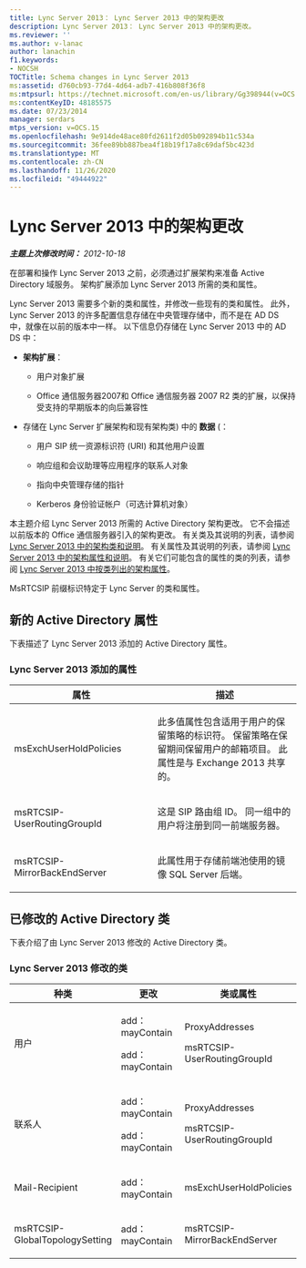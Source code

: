 ```yaml
---
title: Lync Server 2013： Lync Server 2013 中的架构更改
description: Lync Server 2013： Lync Server 2013 中的架构更改。
ms.reviewer: ''
ms.author: v-lanac
author: lanachin
f1.keywords:
- NOCSH
TOCTitle: Schema changes in Lync Server 2013
ms:assetid: d760cb93-77d4-4d64-adb7-416b808f36f8
ms:mtpsurl: https://technet.microsoft.com/en-us/library/Gg398944(v=OCS.15)
ms:contentKeyID: 48185575
ms.date: 07/23/2014
manager: serdars
mtps_version: v=OCS.15
ms.openlocfilehash: 9e914de48ace80fd2611f2d05b092894b11c534a
ms.sourcegitcommit: 36fee89bb887bea4f18b19f17a8c69daf5bc423d
ms.translationtype: MT
ms.contentlocale: zh-CN
ms.lasthandoff: 11/26/2020
ms.locfileid: "49444922"
---
```

# <a name="schema-changes-in-lync-server-2013"></a>Lync Server 2013 中的架构更改

<div data-xmlns="http://www.w3.org/1999/xhtml">

<div class="topic" data-xmlns="http://www.w3.org/1999/xhtml" data-msxsl="urn:schemas-microsoft-com:xslt" data-cs="https://msdn.microsoft.com/">

<div data-asp="https://msdn2.microsoft.com/asp">



</div>

<div id="mainSection">

<div id="mainBody">

<span> </span>

_**主题上次修改时间：** 2012-10-18_

在部署和操作 Lync Server 2013 之前，必须通过扩展架构来准备 Active Directory 域服务。 架构扩展添加 Lync Server 2013 所需的类和属性。

Lync Server 2013 需要多个新的类和属性，并修改一些现有的类和属性。 此外，Lync Server 2013 的许多配置信息存储在中央管理存储中，而不是在 AD DS 中，就像在以前的版本中一样。 以下信息仍存储在 Lync Server 2013 中的 AD DS 中：

  - **架构扩展**：
    
      - 用户对象扩展
    
      - Office 通信服务器2007和 Office 通信服务器 2007 R2 类的扩展，以保持受支持的早期版本的向后兼容性

<!-- end list -->

  - 存储在 Lync Server 扩展架构和现有架构类) 中的 **数据** (：
    
      - 用户 SIP 统一资源标识符 (URI) 和其他用户设置
    
      - 响应组和会议助理等应用程序的联系人对象
    
      - 指向中央管理存储的指针
    
      - Kerberos 身份验证帐户（可选计算机对象）

本主题介绍 Lync Server 2013 所需的 Active Directory 架构更改。 它不会描述以前版本的 Office 通信服务器引入的架构更改。 有关类及其说明的列表，请参阅 [Lync Server 2013 中的架构类和说明](lync-server-2013-schema-classes-and-descriptions.md)。 有关属性及其说明的列表，请参阅 [Lync Server 2013 中的架构属性和说明](lync-server-2013-schema-attributes-and-descriptions.md)。 有关它们可能包含的属性的类的列表，请参阅 [Lync Server 2013 中按类列出的架构属性](lync-server-2013-schema-attributes-by-class.md)。

MsRTCSIP 前缀标识特定于 Lync Server 的类和属性。

<div>

## <a name="new-active-directory-attributes"></a>新的 Active Directory 属性

下表描述了 Lync Server 2013 添加的 Active Directory 属性。

### <a name="attributes-added-by-lync-server-2013"></a>Lync Server 2013 添加的属性

<table>
<colgroup>
<col style="width: 50%" />
<col style="width: 50%" />
</colgroup>
<thead>
<tr class="header">
<th>属性</th>
<th>描述</th>
</tr>
</thead>
<tbody>
<tr class="odd">
<td><p>msExchUserHoldPolicies</p></td>
<td><p>此多值属性包含适用于用户的保留策略的标识符。 保留策略在保留期间保留用户的邮箱项目。 此属性是与 Exchange 2013 共享的。</p></td>
</tr>
<tr class="even">
<td><p>msRTCSIP-UserRoutingGroupId</p></td>
<td><p>这是 SIP 路由组 ID。 同一组中的用户将注册到同一前端服务器。</p></td>
</tr>
<tr class="odd">
<td><p>msRTCSIP-MirrorBackEndServer</p></td>
<td><p>此属性用于存储前端池使用的镜像 SQL Server 后端。</p></td>
</tr>
</tbody>
</table>


</div>

<div>

## <a name="modified-active-directory-classes"></a>已修改的 Active Directory 类

下表介绍了由 Lync Server 2013 修改的 Active Directory 类。

### <a name="classes-modified-by-lync-server-2013"></a>Lync Server 2013 修改的类

<table>
<colgroup>
<col style="width: 33%" />
<col style="width: 33%" />
<col style="width: 33%" />
</colgroup>
<thead>
<tr class="header">
<th>种类</th>
<th>更改</th>
<th>类或属性</th>
</tr>
</thead>
<tbody>
<tr class="odd">
<td><p>用户</p></td>
<td><p>add： mayContain</p>
<p>add： mayContain</p></td>
<td><p>ProxyAddresses</p>
<p>msRTCSIP-UserRoutingGroupId</p></td>
</tr>
<tr class="even">
<td><p>联系人</p></td>
<td><p>add： mayContain</p>
<p>add： mayContain</p></td>
<td><p>ProxyAddresses</p>
<p>msRTCSIP-UserRoutingGroupId</p></td>
</tr>
<tr class="odd">
<td><p>Mail-Recipient</p></td>
<td><p>add： mayContain</p></td>
<td><p>msExchUserHoldPolicies</p></td>
</tr>
<tr class="even">
<td><p>msRTCSIP-GlobalTopologySetting</p></td>
<td><p>add： mayContain</p></td>
<td><p>msRTCSIP-MirrorBackEndServer</p></td>
</tr>
</tbody>
</table>


</div>

</div>

<span> </span>

</div>

</div>

</div>

